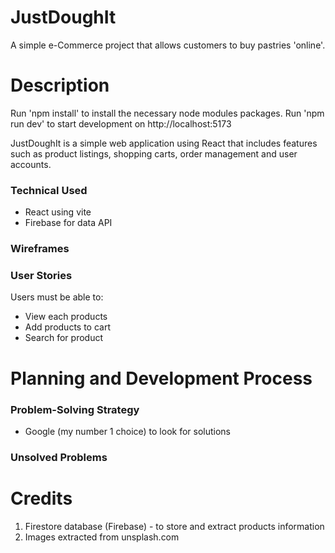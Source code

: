 # JustDoughIt

A simple e-Commerce project that allows customers to buy pastries 'online'. 

# Description 

Run 'npm install' to install the necessary node modules packages. 
Run 'npm run dev' to start development on http://localhost:5173

JustDoughIt is a simple web application using React that includes features such as product listings, shopping carts, order management and user accounts. 

### Technical Used
- React using vite
- Firebase for data API

### Wireframes 


### User Stories
Users must be able to: 
- View each products
- Add products to cart
- Search for product

# Planning and Development Process
### Problem-Solving Strategy 
- Google (my number 1 choice) to look for solutions

### Unsolved Problems 

# Credits
1. Firestore database (Firebase) - to store and extract products information
2. Images extracted from unsplash.com



